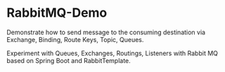 # RabbitMQ-Demo
Demonstrate how to send message to the consuming destination via Exchange, Binding, Route Keys, Topic, Queues.  

Experiment with Queues, Exchanges, Routings,  Listeners with Rabbit MQ based on Spring Boot and RabbitTemplate.  
